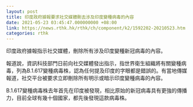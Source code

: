 ```yaml
---
layout: post
title: 印度政府據報要求社交媒體刪去涉及印度變種病毒的內容
date: 2021-05-23 03:45:47.000000000 +08:00
link: https://news.rthk.hk/rthk/ch/component/k2/1592202-20210523.htm
categories: rthk
---
```


印度政府據報指示社交媒體，刪除所有涉及印度變種新冠病毒的內容。

報道說，資訊科技部門日前向社交媒體發出指示，指世界衛生組織將有關變種病毒，列為B.1.617變種病毒株，認為任何提及印度的字眼都是錯誤的。有當地傳媒報道，社交平台被要求立即刪除所有明示或暗示印度變種病毒的內容。

B.1.617變種病毒株去年首先在印度被發現，相比原始的新冠病毒具有更強的傳播力，目前全球有幾十個國家，都先後發現這款病毒株。
